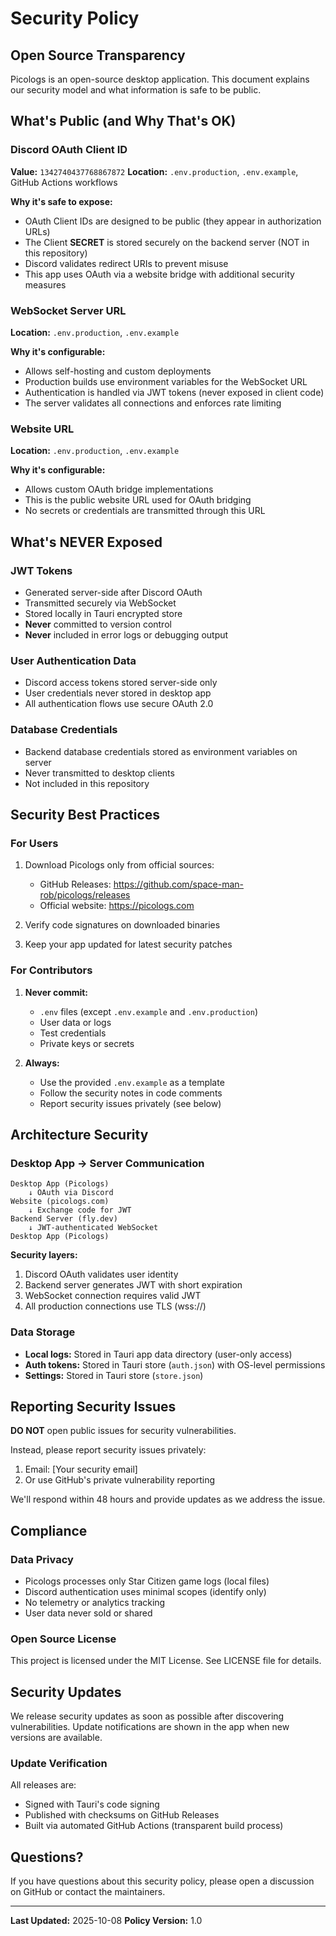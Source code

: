 # Security Policy

## Open Source Transparency

Picologs is an open-source desktop application. This document explains our security model and what information is safe to be public.

## What's Public (and Why That's OK)

### Discord OAuth Client ID
**Value:** `1342740437768867872`
**Location:** `.env.production`, `.env.example`, GitHub Actions workflows

**Why it's safe to expose:**
- OAuth Client IDs are designed to be public (they appear in authorization URLs)
- The Client **SECRET** is stored securely on the backend server (NOT in this repository)
- Discord validates redirect URIs to prevent misuse
- This app uses OAuth via a website bridge with additional security measures

### WebSocket Server URL
**Location:** `.env.production`, `.env.example`

**Why it's configurable:**
- Allows self-hosting and custom deployments
- Production builds use environment variables for the WebSocket URL
- Authentication is handled via JWT tokens (never exposed in client code)
- The server validates all connections and enforces rate limiting

### Website URL
**Location:** `.env.production`, `.env.example`

**Why it's configurable:**
- Allows custom OAuth bridge implementations
- This is the public website URL used for OAuth bridging
- No secrets or credentials are transmitted through this URL

## What's NEVER Exposed

### JWT Tokens
- Generated server-side after Discord OAuth
- Transmitted securely via WebSocket
- Stored locally in Tauri encrypted store
- **Never** committed to version control
- **Never** included in error logs or debugging output

### User Authentication Data
- Discord access tokens stored server-side only
- User credentials never stored in desktop app
- All authentication flows use secure OAuth 2.0

### Database Credentials
- Backend database credentials stored as environment variables on server
- Never transmitted to desktop clients
- Not included in this repository

## Security Best Practices

### For Users
1. Download Picologs only from official sources:
   - GitHub Releases: https://github.com/space-man-rob/picologs/releases
   - Official website: https://picologs.com

2. Verify code signatures on downloaded binaries

3. Keep your app updated for latest security patches

### For Contributors
1. **Never commit:**
   - `.env` files (except `.env.example` and `.env.production`)
   - User data or logs
   - Test credentials
   - Private keys or secrets

2. **Always:**
   - Use the provided `.env.example` as a template
   - Follow the security notes in code comments
   - Report security issues privately (see below)

## Architecture Security

### Desktop App → Server Communication
```
Desktop App (Picologs)
    ↓ OAuth via Discord
Website (picologs.com)
    ↓ Exchange code for JWT
Backend Server (fly.dev)
    ↓ JWT-authenticated WebSocket
Desktop App (Picologs)
```

**Security layers:**
1. Discord OAuth validates user identity
2. Backend server generates JWT with short expiration
3. WebSocket connection requires valid JWT
4. All production connections use TLS (wss://)

### Data Storage
- **Local logs:** Stored in Tauri app data directory (user-only access)
- **Auth tokens:** Stored in Tauri store (`auth.json`) with OS-level permissions
- **Settings:** Stored in Tauri store (`store.json`)

## Reporting Security Issues

**DO NOT** open public issues for security vulnerabilities.

Instead, please report security issues privately:
1. Email: [Your security email]
2. Or use GitHub's private vulnerability reporting

We'll respond within 48 hours and provide updates as we address the issue.

## Compliance

### Data Privacy
- Picologs processes only Star Citizen game logs (local files)
- Discord authentication uses minimal scopes (identify only)
- No telemetry or analytics tracking
- User data never sold or shared

### Open Source License
This project is licensed under the MIT License. See LICENSE file for details.

## Security Updates

We release security updates as soon as possible after discovering vulnerabilities. Update notifications are shown in the app when new versions are available.

### Update Verification
All releases are:
- Signed with Tauri's code signing
- Published with checksums on GitHub Releases
- Built via automated GitHub Actions (transparent build process)

## Questions?

If you have questions about this security policy, please open a discussion on GitHub or contact the maintainers.

---

**Last Updated:** 2025-10-08
**Policy Version:** 1.0
